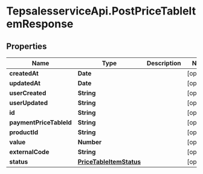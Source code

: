 # TepsalesserviceApi.PostPriceTableItemResponse

## Properties
Name | Type | Description | Notes
------------ | ------------- | ------------- | -------------
**createdAt** | **Date** |  | [optional] 
**updatedAt** | **Date** |  | [optional] 
**userCreated** | **String** |  | [optional] 
**userUpdated** | **String** |  | [optional] 
**id** | **String** |  | [optional] 
**paymentPriceTableId** | **String** |  | [optional] 
**productId** | **String** |  | [optional] 
**value** | **Number** |  | [optional] 
**externalCode** | **String** |  | [optional] 
**status** | [**PriceTableItemStatus**](PriceTableItemStatus.md) |  | [optional] 
